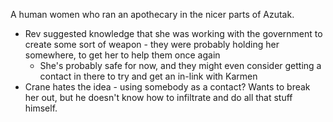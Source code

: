 A human women who ran an apothecary in the nicer parts of Azutak.
- Rev suggested knowledge that she was working with the government to create some sort of weapon - they were probably holding her somewhere, to get her to help them once again
	- She's probably safe for now, and they might even consider getting a contact in there to try and get an in-link with Karmen
- Crane hates the idea - using somebody as a contact? Wants to break her out, but he doesn't know how to infiltrate and do all that stuff himself.
